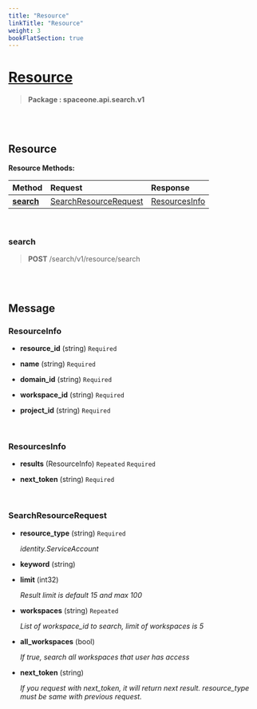 ```yaml
---
title: "Resource"
linkTitle: "Resource"
weight: 3
bookFlatSection: true
---
```

# [Resource](#Resource)



>  **Package : spaceone.api.search.v1**

<br>
<br>

## Resource





**Resource Methods:**


| Method | Request | Response |
| :----- | :-------- | :-------- |
| [**search**](./Resource#search) | [SearchResourceRequest](Resource#searchresourcerequest) | [ResourcesInfo](Resource#resourcesinfo) |



    
<br>

### search





> **POST** /search/v1/resource/search
>






    


<br>
<br>

## Message



### ResourceInfo
* **resource_id** (string)   `Required` 

    
* **name** (string)   `Required` 

    
* **domain_id** (string)   `Required` 

    
* **workspace_id** (string)   `Required` 

    
* **project_id** (string)   `Required` 

    <br>

### ResourcesInfo
* **results** (ResourceInfo)  `Repeated`    `Required` 

    
* **next_token** (string)   `Required` 

    <br>

### SearchResourceRequest
* **resource_type** (string)   `Required` 

  *identity.ServiceAccount*

    
* **keyword** (string)  

    
* **limit** (int32)  

  *Result limit is default 15 and max 100*

    
* **workspaces** (string)  `Repeated`   

  *List of workspace_id to search, limit of workspaces is 5*

    
* **all_workspaces** (bool)  

  *If true, search all workspaces that user has access*

    
* **next_token** (string)  

  *If you request with next_token, it will return next result.
resource_type must be same with previous request.*

    <br>
